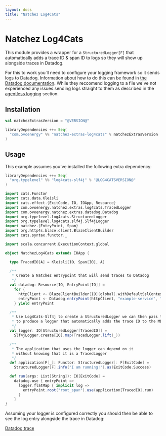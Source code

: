```yaml
---
layout: docs
title: "Natchez Log4Cats"
---
```


# Natchez Log4Cats

This module provides a wrapper for a `StructuredLogger[F]` that automatically adds a trace ID & span ID to logs
so they will show up alongside traces in Datadog.

For this to work you'll need to configure your logging framework so it sends logs to Datadog. Information about how to do this
can be found in [the Datadog documentation](https://docs.datadoghq.com/logs/log_collection/java/?tab=log4j). While they reccomend
logging to a file we've not experienced any issues sending logs straight to them as described in 
the [agentless logging](https://docs.datadoghq.com/logs/log_collection/java/?tab=log4j#agentless-logging) section.

## Installation

```scala
val natchezExtrasVersion = "@VERSION@"

libraryDependencies ++= Seq(
  "com.ovoenergy" %% "natchez-extras-log4cats" % natchezExtrasVersion
)
```

## Usage

This example assumes you've installed the following extra dependency:

```scala
libraryDependencies ++= Seq(
  "org.typelevel" %% "log4cats-slf4j" % "@LOG4CATSVERSION@"
)
```

```scala mdoc
import cats.Functor
import cats.data.Kleisli
import cats.effect.{ExitCode, IO, IOApp, Resource}
import com.ovoenergy.natchez.extras.log4cats.TracedLogger
import com.ovoenergy.natchez.extras.datadog.Datadog
import org.typelevel.log4cats.StructuredLogger
import org.typelevel.log4cats.slf4j.Slf4jLogger
import natchez.{EntryPoint, Span}
import org.http4s.blaze.client.BlazeClientBuilder
import cats.syntax.functor._

import scala.concurrent.ExecutionContext.global

object NatchezLog4Cats extends IOApp {

  type TracedIO[A] = Kleisli[IO, Span[IO], A]

  /**
   * Create a Natchez entrypoint that will send traces to Datadog
   */
  val datadog: Resource[IO, EntryPoint[IO]] =
    for {
      httpClient <- BlazeClientBuilder[IO](global).withDefaultSslContext.resource
      entryPoint <- Datadog.entryPoint(httpClient, "example-service", "default-resource")
    } yield entryPoint

  /**
   * Use Log4Cats-Slf4j to create a StructuredLogger we can then pass to TracedLogger
   * to produce a logger that automatically adds the trace ID to the MDC
   */
  val logger: IO[StructuredLogger[TracedIO]] =
    Slf4jLogger.create[IO].map(TracedLogger.lift(_))

  /**
   * The application that uses the logger can depend on it
   * without knowing that it is a TracedLogger
   */
  def application[F[_]: Functor: StructuredLogger]: F[ExitCode] =
    StructuredLogger[F].info("I am running!").as(ExitCode.Success)

  def run(args: List[String]): IO[ExitCode] =
    datadog.use { entryPoint =>
      logger.flatMap { implicit log =>
        entryPoint.root("root_span").use(application[TracedIO].run)
      }
    }
}
```

Assuming your logger is configured correctly you should then be able to see the log entry
alongside the trace in Datadog:

[Datadog trace]({{site.baseurl}}/img/example-logging.png)
